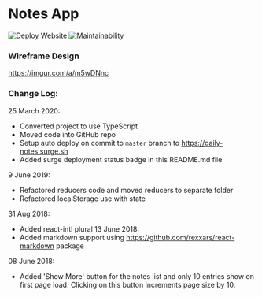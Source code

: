 # Notes App

[![Deploy Website](https://github.com/jayeshcp/daily-notes/actions/workflows/surge.yml/badge.svg?branch=main)](https://github.com/jayeshcp/daily-notes/actions/workflows/surge.yml)
[![Maintainability](https://api.codeclimate.com/v1/badges/e4052af8762eb425821a/maintainability)](https://codeclimate.com/github/jayeshcp/daily-notes/maintainability)

### Wireframe Design

https://imgur.com/a/m5wDNnc

### Change Log:

25 March 2020:

- Converted project to use TypeScript
- Moved code into GitHub repo
- Setup auto deploy on commit to `master` branch to https://daily-notes.surge.sh
- Added surge deployment status badge in this README.md file

9 June 2019:

- Refactored reducers code and moved reducers to separate folder
- Refactored localStorage use with state

31 Aug 2018:

- Added react-intl plural
  13 June 2018:
- Added markdown support using https://github.com/rexxars/react-markdown package

08 June 2018:

- Added 'Show More' button for the notes list and only 10 entries show on first page load. Clicking on this button increments page size by 10.
